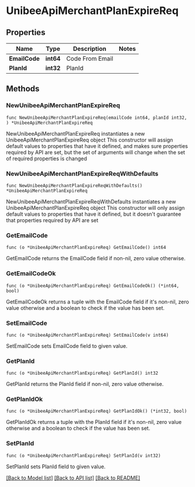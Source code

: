 # UnibeeApiMerchantPlanExpireReq

## Properties

Name | Type | Description | Notes
------------ | ------------- | ------------- | -------------
**EmailCode** | **int64** | Code From Email | 
**PlanId** | **int32** | PlanId | 

## Methods

### NewUnibeeApiMerchantPlanExpireReq

`func NewUnibeeApiMerchantPlanExpireReq(emailCode int64, planId int32, ) *UnibeeApiMerchantPlanExpireReq`

NewUnibeeApiMerchantPlanExpireReq instantiates a new UnibeeApiMerchantPlanExpireReq object
This constructor will assign default values to properties that have it defined,
and makes sure properties required by API are set, but the set of arguments
will change when the set of required properties is changed

### NewUnibeeApiMerchantPlanExpireReqWithDefaults

`func NewUnibeeApiMerchantPlanExpireReqWithDefaults() *UnibeeApiMerchantPlanExpireReq`

NewUnibeeApiMerchantPlanExpireReqWithDefaults instantiates a new UnibeeApiMerchantPlanExpireReq object
This constructor will only assign default values to properties that have it defined,
but it doesn't guarantee that properties required by API are set

### GetEmailCode

`func (o *UnibeeApiMerchantPlanExpireReq) GetEmailCode() int64`

GetEmailCode returns the EmailCode field if non-nil, zero value otherwise.

### GetEmailCodeOk

`func (o *UnibeeApiMerchantPlanExpireReq) GetEmailCodeOk() (*int64, bool)`

GetEmailCodeOk returns a tuple with the EmailCode field if it's non-nil, zero value otherwise
and a boolean to check if the value has been set.

### SetEmailCode

`func (o *UnibeeApiMerchantPlanExpireReq) SetEmailCode(v int64)`

SetEmailCode sets EmailCode field to given value.


### GetPlanId

`func (o *UnibeeApiMerchantPlanExpireReq) GetPlanId() int32`

GetPlanId returns the PlanId field if non-nil, zero value otherwise.

### GetPlanIdOk

`func (o *UnibeeApiMerchantPlanExpireReq) GetPlanIdOk() (*int32, bool)`

GetPlanIdOk returns a tuple with the PlanId field if it's non-nil, zero value otherwise
and a boolean to check if the value has been set.

### SetPlanId

`func (o *UnibeeApiMerchantPlanExpireReq) SetPlanId(v int32)`

SetPlanId sets PlanId field to given value.



[[Back to Model list]](../README.md#documentation-for-models) [[Back to API list]](../README.md#documentation-for-api-endpoints) [[Back to README]](../README.md)


